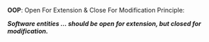 **OOP**: Open For Extension & Close For Modification Principle:

**_Software entities … should be open for extension, but closed for modification._**
